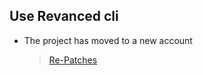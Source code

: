
**Use Revanced cli**
---

- The project has moved to a new account


   > [Re-Patches](https://github.com/Zelooooo/AT-YT)
